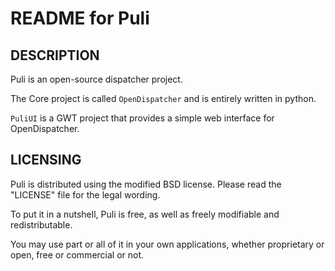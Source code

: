 README for Puli
===============


DESCRIPTION
-----------

Puli is an open-source dispatcher project.

The Core project is called `OpenDispatcher` and is entirely written in python.

`PuliUI` is a GWT project that provides a simple web interface for OpenDispatcher.


LICENSING
---------

Puli is distributed using the modified BSD license. Please read the "LICENSE" file for the legal wording.

To put it in a nutshell, Puli is free, as well as freely modifiable and redistributable.

You may use part or all of it in your own applications, whether proprietary or open, free or commercial or not.